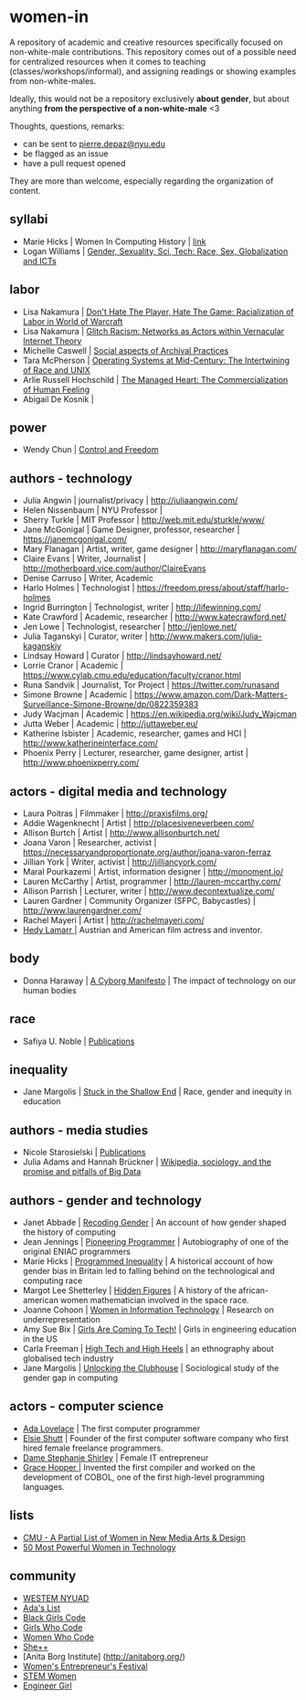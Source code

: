 # women-in
A repository of academic and creative resources specifically focused on non-white-male contributions. This repository comes out of a possible need for centralized resources when it comes to teaching (classes/workshops/informal), and assigning readings or showing examples from non-white-males.

Ideally, this would not be a repository exclusively **about gender**, but about anything **from the perspective of a non-white-male** <3

Thoughts, questions, remarks:
- can be sent to pierre.depaz@nyu.edu
- be flagged as an issue
- have a pull request opened

They are more than welcome, especially regarding the organization of content.

## syllabi

- Marie Hicks | Women In Computing History | [link](http://mariehicks.net/syllabi/HicksHIST385WomeninComputingFall2016v4forpub.pdf)
- Logan Williams | [Gender, Sexuality, Sci, Tech: Race, Sex, Globalization and ICTs](http://libguides.lib.msu.edu/c.php?g=208456)


## labor
- Lisa Nakamura | [Don't Hate The Player, Hate The Game: Racialization of Labor in World of Warcraft](https://lnakamur.files.wordpress.com/2012/03/donthatetheplayer.pdf)
- Lisa Nakamura | [Glitch Racism: Networks as Actors within Vernacular Internet Theory](http://culturedigitally.org/2013/12/glitch-racism-networks-as-actors-within-vernacular-internet-theory/)
- Michelle Caswell | [Social aspects of Archival Practices](http://www.michellecaswell.org/p/research.html)
- Tara McPherson | [Operating Systems at Mid-Century: The Intertwining of Race and UNIX](https://www.hastac.org/blogs/michacardenas/2012/03/15/ch-1-tara-mcpherson-us-operating-systems-mid-century)
- Arlie Russell Hochschild | [The Managed Heart: The Commercialization of Human Feeling](http://www.ucpress.edu/book.php?isbn=9780520272941)
- Abigail De Kosnik | [](http://tdps.berkeley.edu/people/abigail-de-kosnik/)


## power
- Wendy Chun | [Control and Freedom](https://mitpress.mit.edu/books/control-and-freedom)


## authors - technology

- Julia Angwin | journalist/privacy | http://juliaangwin.com/
- Helen Nissenbaum | NYU Professor |
- Sherry Turkle | MIT Professor | http://web.mit.edu/sturkle/www/
- Jane McGonigal | Game Designer, professor, researcher | https://janemcgonigal.com/
- Mary Flanagan | Artist, writer, game designer | http://maryflanagan.com/
- Claire Evans | Writer, Journalist | http://motherboard.vice.com/author/ClaireEvans
- Denise Carruso | Writer, Academic
- Harlo Holmes | Technologist | https://freedom.press/about/staff/harlo-holmes
- Ingrid Burrington | Technologist, writer | http://lifewinning.com/
- Kate Crawford | Academic, researcher | http://www.katecrawford.net/
- Jen Lowe | Technologist, researcher | http://jenlowe.net/
- Julia Taganskyi | Curator, writer | http://www.makers.com/julia-kaganskiy
- Lindsay Howard | Curator | http://lindsayhoward.net/
- Lorrie Cranor | Academic | https://www.cylab.cmu.edu/education/faculty/cranor.html
- Runa Sandvik | Journalist, Tor Project | https://twitter.com/runasand
- Simone Browne | Academic | https://www.amazon.com/Dark-Matters-Surveillance-Simone-Browne/dp/0822359383
- Judy Wacjman | Academic | https://en.wikipedia.org/wiki/Judy_Wajcman
- Jutta Weber | Academic | http://juttaweber.eu/
- Katherine Isbister | Academic, researcher, games and HCI | http://www.katherineinterface.com/
- Phoenix Perry | Lecturer, researcher, game designer, artist | http://www.phoenixperry.com/

## actors - digital media and technology

- Laura Poitras | Filmmaker | http://praxisfilms.org/
- Addie Wagenknecht | Artist | http://placesiveneverbeen.com/
- Allison Burtch | Artist | http://www.allisonburtch.net/
- Joana Varon | Researcher, activist | https://necessaryandproportionate.org/author/joana-varon-ferraz
- Jillian York | Writer, activist | http://jilliancyork.com/
- Maral Pourkazemi | Artist, information designer | http://monoment.io/
- Lauren McCarthy | Artist, programmer | http://lauren-mccarthy.com/
- Allison Parrish | Lecturer, writer | http://www.decontextualize.com/
- Lauren Gardner | Community Organizer (SFPC, Babycastles) | http://www.laurengardner.com/
- Rachel Mayeri | Artist | http://rachelmayeri.com/
- [Hedy Lamarr ](https://en.wikipedia.org/wiki/Hedy_Lamarr) | Austrian and American film actress and inventor. 

## body

- Donna Haraway | [A Cyborg Manifesto](http://faculty.georgetown.edu/irvinem/theory/Haraway-CyborgManifesto-1.pdf) | The impact of technology on our human bodies

## race

- Safiya U. Noble | [Publications](https://safiyaunoble.com/publication/)

## inequality

- Jane Margolis | [Stuck in the Shallow End](https://mitpress.mit.edu/books/stuck-shallow-end) | Race, gender and inequity in education


## authors - media studies

- Nicole Starosielski | [Publications](http://steinhardt.nyu.edu/faculty/Nicole_Starosielski)
- Julia Adams and Hannah Brückner | [Wikipedia, sociology, and the promise and pitfalls of Big Data](http://bds.sagepub.com/content/spbds/2/2/2053951715614332.full.pdf)


## authors - gender and technology

- Janet Abbade | [Recoding Gender](https://www.lib.vt.edu/events/vsi/abbate.html) | An account of how gender shaped the history of computing
- Jean Jennings | [Pioneering Programmer](https://www.amazon.com/Pioneer-Programmer-Jennings-Computer-Changed/dp/1612480861)  | Autobiography of one of the original ENIAC programmers
- Marie Hicks | [Programmed Inequality](http://programmedinequality.com/) | A historical account of how gender bias in Britain led to falling behind on the technological and computing race
- Margot Lee Shetterley | [Hidden Figures](http://margotleeshetterly.com/hidden-figures-nasas-african-american-computers/) | A history of the african-american women mathematician involved in the space race.
- Joanne Cohoon | [Women in Information Technology](https://mitpress.mit.edu/authors/joanne-cohoon) | Research on underrepresentation
- Amy Sue Bix | [Girls Are Coming To Tech!](https://mitpress.mit.edu/books/girls-coming-tech) | Girls in engineering education in the US
- Carla Freeman | [High Tech and High Heels](https://www.dukeupress.edu/High-Tech-and-High-Heels-in-the-Global-Economy/) | an ethnography about globalised tech industry
- Jane Margolis | [Unlocking the Clubhouse](https://mitpress.mit.edu/books/unlocking-clubhouse) | Sociological study of the gender gap in computing

## actors - computer science

- [Ada Lovelace](https://en.wikipedia.org/wiki/Ada_Lovelace) | The first computer programmer
- [Elsie Shutt](http://ethw.org/Oral-History:Elsie_Shutt) | Founder of the first computer software company who first hired female freelance programmers.
- [Dame Stephanie Shirley](http://www.steveshirley.com/) | Female IT entrepreneur
- [Grace Hopper ](https://en.wikipedia.org/wiki/Grace_Hopper) | Invented the first compiler and worked on the development of COBOL, one of the first high-level programming languages.


## lists
- [CMU - A Partial List of Women in New Media Arts & Design](http://cmuems.com/2015c/deliverables/deliverables-10/lists-of-women-media-artists/)
- [50 Most Powerful Women in Technology](http://top50tech.org/2016/)

## community
- [WESTEM NYUAD](http://www.westem.nyuad.im/)
- [Ada's List](https://adaslist.mobilize.io/registrations/groups/3331)
- [Black Girls Code](http://www.blackgirlscode.com/)
- [Girls Who Code](https://girlswhocode.com/)
- [Women Who Code](https://www.womenwhocode.com/)
- [She++](http://sheplusplus.org/)
- [Anita Borg Institute] (http://anitaborg.org/)
- [Women's Entrepreneur's Festival](https://twitter.com/wefestival)
- [STEM Women](http://www.stemwomen.net/)
- [Engineer Girl](http://www.engineergirl.org/)

